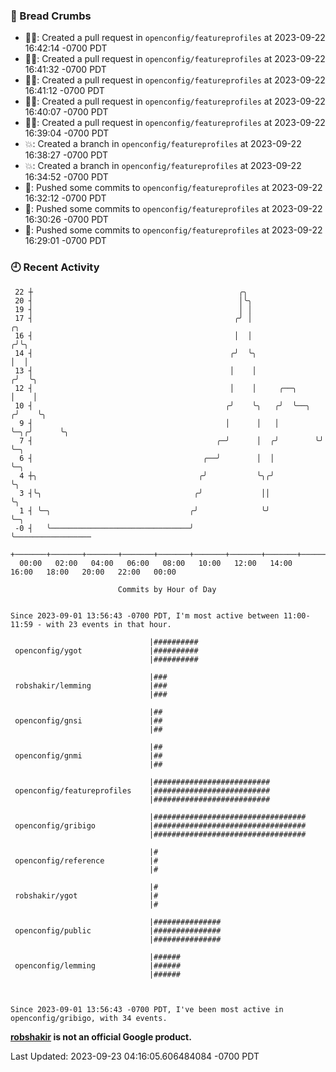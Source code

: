 ### 🍞 Bread Crumbs

 * ✍🏼: Created a pull request in `openconfig/featureprofiles` at 2023-09-22 16:42:14 -0700 PDT
 * ✍🏼: Created a pull request in `openconfig/featureprofiles` at 2023-09-22 16:41:32 -0700 PDT
 * ✍🏼: Created a pull request in `openconfig/featureprofiles` at 2023-09-22 16:41:12 -0700 PDT
 * ✍🏼: Created a pull request in `openconfig/featureprofiles` at 2023-09-22 16:40:07 -0700 PDT
 * ✍🏼: Created a pull request in `openconfig/featureprofiles` at 2023-09-22 16:39:04 -0700 PDT
 * 💥: Created a branch in `openconfig/featureprofiles` at 2023-09-22 16:38:27 -0700 PDT
 * 💥: Created a branch in `openconfig/featureprofiles` at 2023-09-22 16:34:52 -0700 PDT
 * 🚢: Pushed some commits to `openconfig/featureprofiles` at 2023-09-22 16:32:12 -0700 PDT
 * 🚢: Pushed some commits to `openconfig/featureprofiles` at 2023-09-22 16:30:26 -0700 PDT
 * 🚢: Pushed some commits to `openconfig/featureprofiles` at 2023-09-22 16:29:01 -0700 PDT

### 🕘 Recent Activity
```
 22 ┼                                              ╭╮
 20 ┤                                              │╰╮
 19 ┤                                              │ │
 17 ┤                                             ╭╯ │                   ╭╮
 16 ┤                                             │  │                  ╭╯╰╮
 14 ┤                                            ╭╯  ╰╮                 │  │
 13 ┤                                            │    │                ╭╯  ╰╮
 12 ┤                                            │    │     ╭──╮       │    │
 10 ┤                                           ╭╯    ╰╮   ╭╯  ╰──╮   ╭╯    ╰╮
  9 ┤                                           │      │   │      ╰─╮╭╯      ╰╮
  7 ┤                                         ╭─╯      │  ╭╯        ╰╯        ╰─╮
  6 ┤                                      ╭──╯        │  │                     ╰─╮
  4 ┼╮                                    ╭╯           ╰╮╭╯                       ╰╮
  3 ┤╰╮                                  ╭╯             ││                         ╰╮
  1 ┤ ╰─╮                               ╭╯              ╰╯                          ╰─╮
 -0 ┤   ╰───────────────────────────────╯                                             ╰─────────────────
    +───────+───────+───────+───────+───────+───────+───────+───────+───────+───────+───────+───────+────
  00:00   02:00   04:00   06:00   08:00   10:00   12:00   14:00   16:00   18:00   20:00   22:00   00:00   

						Commits by Hour of Day


Since 2023-09-01 13:56:43 -0700 PDT, I'm most active between 11:00-11:59 - with 23 events in that hour.

```



```
                               |##########
 openconfig/ygot               |##########
                               |##########

                               |###
 robshakir/lemming             |###
                               |###

                               |##
 openconfig/gnsi               |##
                               |##

                               |##
 openconfig/gnmi               |##
                               |##

                               |##########################
 openconfig/featureprofiles    |##########################
                               |##########################

                               |##################################
 openconfig/gribigo            |##################################
                               |##################################

                               |#
 openconfig/reference          |#
                               |#

                               |#
 robshakir/ygot                |#
                               |#

                               |###############
 openconfig/public             |###############
                               |###############

                               |######
 openconfig/lemming            |######
                               |######



Since 2023-09-01 13:56:43 -0700 PDT, I've been most active in openconfig/gribigo, with 34 events.

```
**[robshakir](mailto:robjs@google.com) is not an official Google product.**  


Last Updated: 2023-09-23 04:16:05.606484084 -0700 PDT
